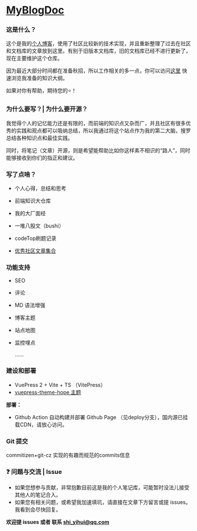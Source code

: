 # [MyBlogDoc](https://yihuiblog.top/)

### 这是什么？

这个是我的[个人博客](https://yihuiblog.top/)，使用了社区比较新的技术实现，并且重新整理了过去在社区和文档库的文章放到这里。有别于旧版本文档库，旧的文档库已经不进行更新了，现在主要维护这个仓库。

因为最近大部分时间都在准备秋招，所以工作相关的多一点，你可以访问[这里](https://yihuiblog.top/campusRec/needToKnown.html) 快速浏览我准备的知识大纲。

如果对你有帮助，期待您的:star:！

### 为什么要写？| 为什么要开源？

我觉得个人的记忆能力还是有限的，而前端的知识点又杂而广，并且社区有很多优秀的实践和观点都可以吸纳总结，所以我通过将这个站点作为我的第二大脑，搜罗总结各种知识点和最佳实践。

同时，将笔记（文章）开源，则是希望能帮助比如你这样素不相识的“路人”，同时能够接收到你们的指正和建议。


### 写了点啥？

- 个人心得，总结和思考
- 前端知识大仓库

- 我的大厂面经
- 一堆八股文（bushi）
- codeTop刷题记录
- [优秀社区文章集合](https://yihuiblog.top/skills/article.html)

### 功能支持

- SEO

- 评论

- MD 语法增强

- 博客主题

- 站点地图

- 监控埋点

  ......

### 建设和部署

- VuePress 2 + Vite  + TS （VitePress）
- [vuepress-theme-hope 主题](https://vuepress-theme-hope.github.io/v2/zh/)

**部署：**

- Github Action 自动构建并部署 Github Page （见deploy分支），国内源已挂载CDN，请放心访问。

### Git 提交

commitizen+git-cz 实现的有趣而规范的commits信息

### ❓ 问题与交流 | Issue

- 如果您想参与贡献，非常抱歉目前这是我的个人笔记库，可能暂时没法儿接受其他人的笔记合入。
- 如果您有相关问题，或希望我加速填坑，请直接在文章下方留言或提 issues。我看到会尽快回复。

**欢迎提 issues 或者 联系 [shi_yihui@qq.com](mailto:shi_yihui@qq.com)**
